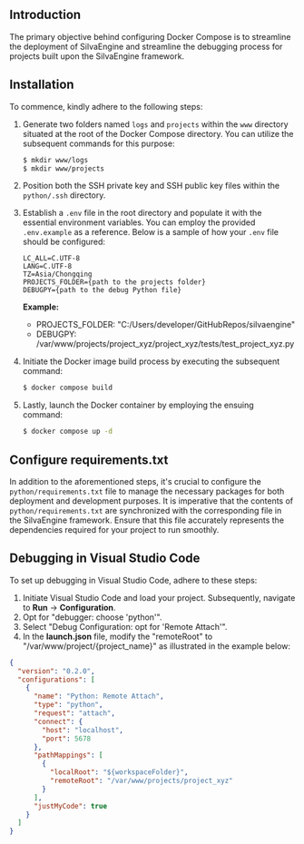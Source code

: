 
## Introduction

The primary objective behind configuring Docker Compose is to streamline the deployment of SilvaEngine and streamline the debugging process for projects built upon the SilvaEngine framework.

## Installation

To commence, kindly adhere to the following steps:

1. Generate two folders named `logs` and `projects` within the `www` directory situated at the root of the Docker Compose directory. You can utilize the subsequent commands for this purpose:
    
    ```bash
    $ mkdir www/logs
    $ mkdir www/projects
    
    ```
    
2. Position both the SSH private key and SSH public key files within the `python/.ssh` directory.
3. Establish a `.env` file in the root directory and populate it with the essential environment variables. You can employ the provided `.env.example` as a reference. Below is a sample of how your `.env` file should be configured:
    
    ```
    LC_ALL=C.UTF-8
    LANG=C.UTF-8
    TZ=Asia/Chongqing
    PROJECTS_FOLDER={path to the projects folder}
    DEBUGPY={path to the debug Python file}
    
    ```
    
    **Example:**
    
    - PROJECTS_FOLDER: "C:/Users/developer/GitHubRepos/silvaengine"
    - DEBUGPY: /var/www/projects/project_xyz/project_xyz/tests/test_project_xyz.py
4. Initiate the Docker image build process by executing the subsequent command:
    
    ```bash
    $ docker compose build
    
    ```
    
5. Lastly, launch the Docker container by employing the ensuing command:
    
    ```bash
    $ docker compose up -d
    
    ```
    

## Configure requirements.txt

In addition to the aforementioned steps, it's crucial to configure the `python/requirements.txt` file to manage the necessary packages for both deployment and development purposes. It is imperative that the contents of `python/requirements.txt` are synchronized with the corresponding file in the SilvaEngine framework. Ensure that this file accurately represents the dependencies required for your project to run smoothly.

## Debugging in Visual Studio Code

To set up debugging in Visual Studio Code, adhere to these steps:

1. Initiate Visual Studio Code and load your project. Subsequently, navigate to **Run** → **Configuration**.
2. Opt for "debugger: choose 'python'".
3. Select "Debug Configuration: opt for 'Remote Attach'".
4. In the **launch.json** file, modify the "remoteRoot" to "/var/www/project/{project_name}" as illustrated in the example below:

```json
{
  "version": "0.2.0",
  "configurations": [
    {
      "name": "Python: Remote Attach",
      "type": "python",
      "request": "attach",
      "connect": {
        "host": "localhost",
        "port": 5678
      },
      "pathMappings": [
        {
          "localRoot": "${workspaceFolder}",
          "remoteRoot": "/var/www/projects/project_xyz"
        }
      ],
      "justMyCode": true
    }
  ]
}

```